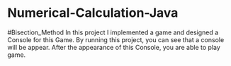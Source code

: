 # Numerical-Calculation-Java
#Bisection_Method
In this project I implemented a game and designed a Console for this Game. By running this project, you can see that a console will be appear. After the appearance of this Console, you are able to play game. 
